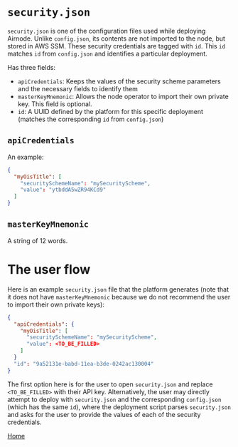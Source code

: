 # `security.json`

`security.json` is one of the configuration files used while deploying Airnode.
Unlike `config.json`, its contents are not imported to the node, but stored in AWS SSM.
These security credentials are tagged with `id`.
This `id` matches `id` from `config.json` and identifies a particular deployment.

Has three fields:
- `apiCredentials`: Keeps the values of the security scheme parameters and the necessary fields to identify them
- `masterKeyMnemonic`: Allows the node operator to import their own private key.
This field is optional.
- `id`: A UUID defined by the platform for this specific deployment (matches the corresponding `id` from `config.json`)

## `apiCredentials`

An example:

```json
{
  "myOisTitle": [
    "securitySchemeName": "mySecurityScheme",
    "value": "ytbddA5wZR94KCd9"
  ]
}
```

## `masterKeyMnemonic`

A string of 12 words.

# The user flow

Here is an example `security.json` file that the platform generates (note that it does not have `masterKeyMnemonic` because we do not recommend the user to import their own private keys):

```json
{
  "apiCredentials": {
    "myOisTitle": [
      "securitySchemeName": "mySecurityScheme",
      "value": <TO_BE_FILLED>
    ]
  }
  "id": "9a52131e-babd-11ea-b3de-0242ac130004"
}
```

The first option here is for the user to open `security.json` and replace `<TO_BE_FILLED>` with their API key.
Alternatively, the user may directly attempt to deploy with `security.json` and the corresponding `config.json` (which has the same `id`), where the deployment script parses `security.json` and asks for the user to provide the values of each of the security credentials.

[Home](/README.md#contents)
